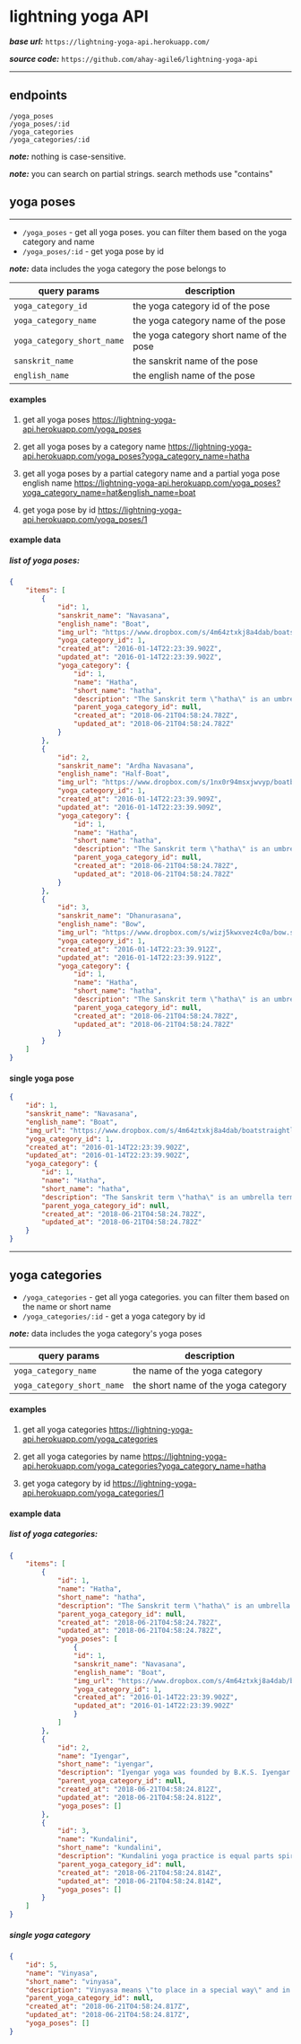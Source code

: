 # lightning yoga API

_**base url:**_ `https://lightning-yoga-api.herokuapp.com/`

_**source code:**_ `https://github.com/ahay-agile6/lightning-yoga-api`

---

## endpoints
```                   
/yoga_poses       
/yoga_poses/:id
/yoga_categories
/yoga_categories/:id
```

_**note:**_ nothing is case-sensitive.

_**note:**_ you can search on partial strings. search methods use "contains"

## yoga poses

---

* `/yoga_poses` - get all yoga poses. you can filter them based on the yoga category and name
* `/yoga_poses/:id` - get yoga pose by id

_**note:**_ data includes the yoga category the pose belongs to

| query params  | description | 
| ------------- | ------------- | 
| `yoga_category_id` | the yoga category id of the pose |
| `yoga_category_name` | the yoga category name of the pose |
| `yoga_category_short_name` | the yoga category short name of the pose |
| `sanskrit_name` | the sanskrit name of the pose |
| `english_name` | the english name of the pose |  


#### examples

1. get all yoga poses
https://lightning-yoga-api.herokuapp.com/yoga_poses


2. get all yoga poses by a category name
https://lightning-yoga-api.herokuapp.com/yoga_poses?yoga_category_name=hatha


3. get all yoga poses by a partial category name and a partial yoga pose english name
https://lightning-yoga-api.herokuapp.com/yoga_poses?yoga_category_name=hat&english_name=boat


4. get yoga pose by id
https://lightning-yoga-api.herokuapp.com/yoga_poses/1


#### example data

##### list of yoga poses:
```json
{
    "items": [
        {
            "id": 1,
            "sanskrit_name": "Navasana",
            "english_name": "Boat",
            "img_url": "https://www.dropbox.com/s/4m64ztxkj8a4dab/boatstraightlegs.svg?raw=1",
            "yoga_category_id": 1,
            "created_at": "2016-01-14T22:23:39.902Z",
            "updated_at": "2016-01-14T22:23:39.902Z",
            "yoga_category": {
                "id": 1,
                "name": "Hatha",
                "short_name": "hatha",
                "description": "The Sanskrit term \"hatha\" is an umbrella term for all physical postures of yoga. In the West, hatha yoga simply refers to all the other styles of yoga (Ashtanga, Iyengar, etc.) that are grounded in a physical practice. However, there are other branches of yoga such as kriya, raja, and karma yoga that are separate from the physical-based yoga practice. The physical-based yoga is the most popular and has numerous styles. Hatha yoga classes are best for beginners since they are usually paced slower than other yoga styles. Hatha classes today are a classic approach to breathing and exercises. If you are brand-new to yoga, hatha yoga is a great entry point to the practice.",
                "parent_yoga_category_id": null,
                "created_at": "2018-06-21T04:58:24.782Z",
                "updated_at": "2018-06-21T04:58:24.782Z"
            }
        },
        {
            "id": 2,
            "sanskrit_name": "Ardha Navasana",
            "english_name": "Half-Boat",
            "img_url": "https://www.dropbox.com/s/1nx0r94msxjwvyp/boatbentlegs.svg?raw=1",
            "yoga_category_id": 1,
            "created_at": "2016-01-14T22:23:39.909Z",
            "updated_at": "2016-01-14T22:23:39.909Z",
            "yoga_category": {
                "id": 1,
                "name": "Hatha",
                "short_name": "hatha",
                "description": "The Sanskrit term \"hatha\" is an umbrella term for all physical postures of yoga. In the West, hatha yoga simply refers to all the other styles of yoga (Ashtanga, Iyengar, etc.) that are grounded in a physical practice. However, there are other branches of yoga such as kriya, raja, and karma yoga that are separate from the physical-based yoga practice. The physical-based yoga is the most popular and has numerous styles. Hatha yoga classes are best for beginners since they are usually paced slower than other yoga styles. Hatha classes today are a classic approach to breathing and exercises. If you are brand-new to yoga, hatha yoga is a great entry point to the practice.",
                "parent_yoga_category_id": null,
                "created_at": "2018-06-21T04:58:24.782Z",
                "updated_at": "2018-06-21T04:58:24.782Z"
            }
        },
        {
            "id": 3,
            "sanskrit_name": "Dhanurasana",
            "english_name": "Bow",
            "img_url": "https://www.dropbox.com/s/wizj5kwxvez4c0a/bow.svg?raw=1",
            "yoga_category_id": 1,
            "created_at": "2016-01-14T22:23:39.912Z",
            "updated_at": "2016-01-14T22:23:39.912Z",
            "yoga_category": {
                "id": 1,
                "name": "Hatha",
                "short_name": "hatha",
                "description": "The Sanskrit term \"hatha\" is an umbrella term for all physical postures of yoga. In the West, hatha yoga simply refers to all the other styles of yoga (Ashtanga, Iyengar, etc.) that are grounded in a physical practice. However, there are other branches of yoga such as kriya, raja, and karma yoga that are separate from the physical-based yoga practice. The physical-based yoga is the most popular and has numerous styles. Hatha yoga classes are best for beginners since they are usually paced slower than other yoga styles. Hatha classes today are a classic approach to breathing and exercises. If you are brand-new to yoga, hatha yoga is a great entry point to the practice.",
                "parent_yoga_category_id": null,
                "created_at": "2018-06-21T04:58:24.782Z",
                "updated_at": "2018-06-21T04:58:24.782Z"
            }
        }
    ]
}

```

#### single yoga pose

```json 
{
    "id": 1,
    "sanskrit_name": "Navasana",
    "english_name": "Boat",
    "img_url": "https://www.dropbox.com/s/4m64ztxkj8a4dab/boatstraightlegs.svg?raw=1",
    "yoga_category_id": 1,
    "created_at": "2016-01-14T22:23:39.902Z",
    "updated_at": "2016-01-14T22:23:39.902Z",
    "yoga_category": {
        "id": 1,
        "name": "Hatha",
        "short_name": "hatha",
        "description": "The Sanskrit term \"hatha\" is an umbrella term for all physical postures of yoga. In the West, hatha yoga simply refers to all the other styles of yoga (Ashtanga, Iyengar, etc.) that are grounded in a physical practice. However, there are other branches of yoga such as kriya, raja, and karma yoga that are separate from the physical-based yoga practice. The physical-based yoga is the most popular and has numerous styles. Hatha yoga classes are best for beginners since they are usually paced slower than other yoga styles. Hatha classes today are a classic approach to breathing and exercises. If you are brand-new to yoga, hatha yoga is a great entry point to the practice.",
        "parent_yoga_category_id": null,
        "created_at": "2018-06-21T04:58:24.782Z",
        "updated_at": "2018-06-21T04:58:24.782Z"
    }
}
```

---

## yoga categories


* `/yoga_categories` - get all yoga categories. you can filter them based on the name or short name
* `/yoga_categories/:id` - get a yoga category by id

_**note:**_ data includes the yoga category's yoga poses

| query params  | description | 
| ------------- |-------------| 
|`yoga_category_name`| the name of the yoga category|
|`yoga_category_short_name`| the short name of the yoga category|

#### examples

1. get all yoga categories
https://lightning-yoga-api.herokuapp.com/yoga_categories

2. get all yoga categories by name
https://lightning-yoga-api.herokuapp.com/yoga_categories?yoga_category_name=hatha

3. get yoga category by id
https://lightning-yoga-api.herokuapp.com/yoga_categories/1

#### example data

##### list of yoga categories:

```json
{
    "items": [
        {
            "id": 1,
            "name": "Hatha",
            "short_name": "hatha",
            "description": "The Sanskrit term \"hatha\" is an umbrella term for all physical postures of yoga. In the West, hatha yoga simply refers to all the other styles of yoga (Ashtanga, Iyengar, etc.) that are grounded in a physical practice. However, there are other branches of yoga such as kriya, raja, and karma yoga that are separate from the physical-based yoga practice. The physical-based yoga is the most popular and has numerous styles. Hatha yoga classes are best for beginners since they are usually paced slower than other yoga styles. Hatha classes today are a classic approach to breathing and exercises. If you are brand-new to yoga, hatha yoga is a great entry point to the practice.",
            "parent_yoga_category_id": null,
            "created_at": "2018-06-21T04:58:24.782Z",
            "updated_at": "2018-06-21T04:58:24.782Z",
            "yoga_poses": [
                {
                "id": 1,
                "sanskrit_name": "Navasana",
                "english_name": "Boat",
                "img_url": "https://www.dropbox.com/s/4m64ztxkj8a4dab/boatstraightlegs.svg?raw=1",
                "yoga_category_id": 1,
                "created_at": "2016-01-14T22:23:39.902Z",
                "updated_at": "2016-01-14T22:23:39.902Z"
                }
            ]
        },
        {
            "id": 2,
            "name": "Iyengar",
            "short_name": "iyengar",
            "description": "Iyengar yoga was founded by B.K.S. Iyengar and focuses on alignment as well as detailed and precise movements. In an Iyengar class, students perform a variety of postures while controlling the breath. Generally, poses are held for a long time while adjusting the minutiae of the pose. Iyengar relies heavily on props to help students perfect their form and go deeper into poses in a safe manner. Although you won’t jump around, you will definitely get a workout and feel incredibly open and relaxed after an Iyengar class. This style is really great for people with injuries who need to work slowly and methodically.",
            "parent_yoga_category_id": null,
            "created_at": "2018-06-21T04:58:24.812Z",
            "updated_at": "2018-06-21T04:58:24.812Z",
            "yoga_poses": []
        },
        {
            "id": 3,
            "name": "Kundalini",
            "short_name": "kundalini",
            "description": "Kundalini yoga practice is equal parts spiritual and physical. This style is all about releasing the kundalini energy in your body said to be trapped, or coiled, in the lower spine. These classes really work your core and breathing with fast-moving, invigorating postures and breath exercises. These classes are pretty intense and can involve chanting, mantra, and meditation.",
            "parent_yoga_category_id": null,
            "created_at": "2018-06-21T04:58:24.814Z",
            "updated_at": "2018-06-21T04:58:24.814Z",
            "yoga_poses": []
        }
    ]
}
```

##### single yoga category

```json
{
    "id": 5,
    "name": "Vinyasa",
    "short_name": "vinyasa",
    "description": "Vinyasa means \"to place in a special way\" and in this case yoga postures. Vinyasa is the most athletic yoga style. Vinyasa was adapted from Ashtanga yoga in the 1980s. In Vinyasa classes, the movement is coordinated with your breath and movement to flow from one pose to another. Many types of yoga can also be considered Vinyasa flows such as Ashtanga, power yoga, and prana. Vinyasa styles can vary depending on the teacher, and there can be many different types of poses in different sequences. I personally teach an alignment-based style of vinyasa and choreograph new flows every time, but I also like to hold some of the poses a bit longer after warming up.",
    "parent_yoga_category_id": null,
    "created_at": "2018-06-21T04:58:24.817Z",
    "updated_at": "2018-06-21T04:58:24.817Z",
    "yoga_poses": []
}

```